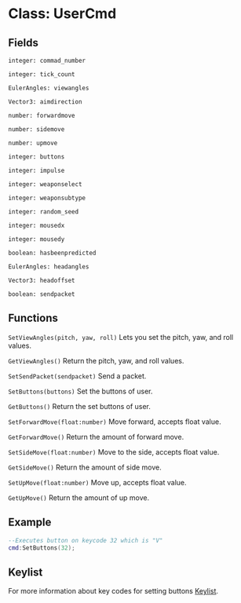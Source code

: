 # Class: UserCmd


## Fields
```integer: commad_number```

```integer: tick_count```

```EulerAngles: viewangles```

```Vector3: aimdirection```

```number: forwardmove```

```number: sidemove```

```number: upmove```

```integer: buttons```

```integer: impulse```

```integer: weaponselect```

```integer: weaponsubtype```

```integer: random_seed```

```integer: mousedx```

```integer: mousedy```

```boolean: hasbeenpredicted```

```EulerAngles: headangles```

```Vector3: headoffset```

```boolean: sendpacket```


## Functions
```SetViewAngles(pitch, yaw, roll)``` Lets you set the pitch, yaw, and roll values.

```GetViewAngles()``` Return the pitch, yaw, and roll values.

```SetSendPacket(sendpacket)``` Send a packet.

```SetButtons(buttons)``` Set the buttons of user.

```GetButtons()``` Return the set buttons of user.

```SetForwardMove(float:number)``` Move forward, accepts float value.

```GetForwardMove()``` Return the amount of forward move.

```SetSideMove(float:number)``` Move to the side, accepts float value.

```GetSideMove()``` Return the amount of side move.

```SetUpMove(float:number)``` Move up, accepts float value.

```GetUpMove()``` Return the amount of up move.


## Example
```lua
--Executes button on keycode 32 which is "V"
cmd:SetButtons(32);
```

## Keylist
For more information about key codes for setting buttons
[Keylist](/kb/lua/docs/library/input/keylist/).
